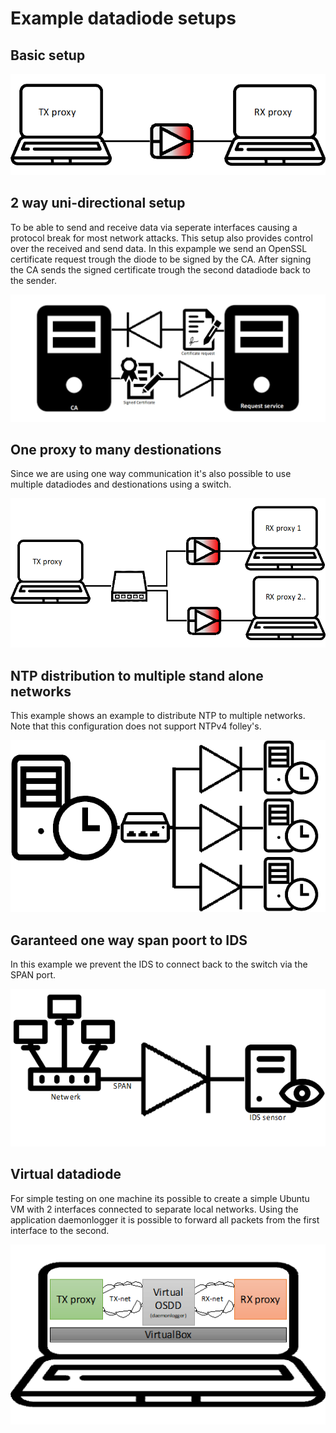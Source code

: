# Example datadiode setups

## Basic setup

![Simple datadiode setup](img_simple_datadiode_setup.png)

## 2 way uni-directional setup

To be able to send and receive data via seperate interfaces causing a protocol break for most network attacks. This setup also provides control over the received and send data.
In this expample we send an OpenSSL certificate request trough the diode to be signed by the CA. After signing the CA sends the signed certificate trough the second datadiode back to the sender.

![2 way datadiode](img_2_way_datadiode_setup.png)

## One proxy to many destionations

Since we are using one way communication it's also possible to use multiple datadiodes and destionations using a switch.

![](img_one_to_many_datadiode_setup.png)

## NTP distribution to multiple stand alone networks

This example shows an example to distribute NTP to multiple networks. Note that this configuration does not support NTPv4 folley's.

![](img_NTP_timeserver_to_multiple_networks.png)

## Garanteed one way span poort to IDS

In this example we prevent the IDS to connect back to the switch via the SPAN port.

![](img_span_port_with_diode.png)

## Virtual datadiode

For simple testing on one machine its possible to create a simple Ubuntu VM with 2 interfaces connected to separate local networks.
Using the application daemonlogger it is possible to forward all packets from the first interface to the second.

![Virtual datadiode](img_virtual_datadiode_setup.png)
